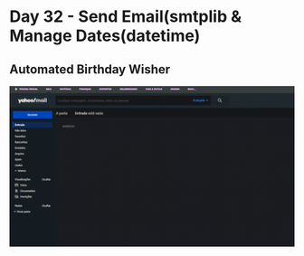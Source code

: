 # Day 32 - Send Email(smtplib & Manage Dates(datetime)

## Automated Birthday Wisher
![Birth](BirthGIF.gif)